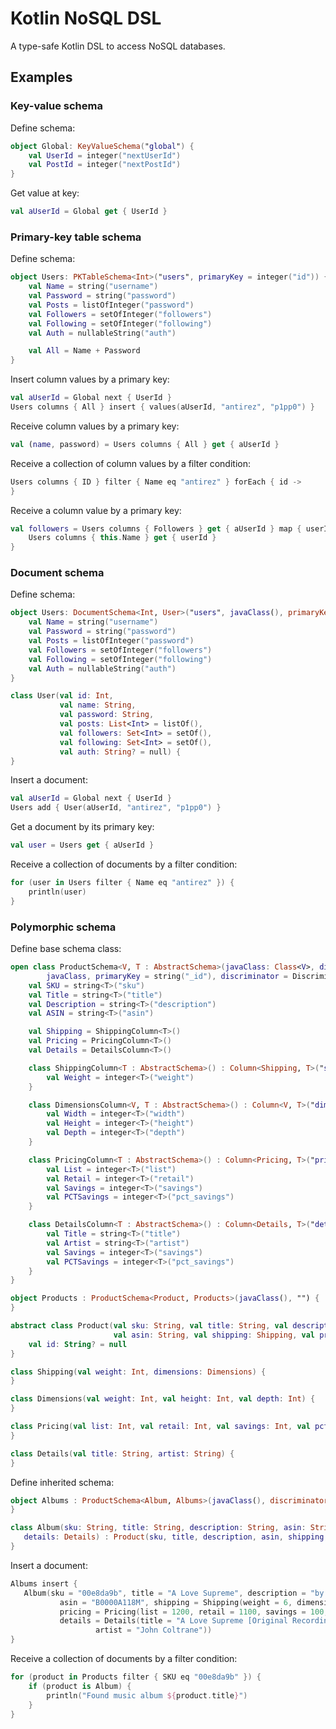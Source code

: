 # Kotlin NoSQL DSL

A type-safe Kotlin DSL to access NoSQL databases.

## Examples

### Key-value schema

Define schema:

```kotlin
object Global: KeyValueSchema("global") {
    val UserId = integer("nextUserId")
    val PostId = integer("nextPostId")
}
```

Get value at key:

```kotlin
val aUserId = Global get { UserId }
```

### Primary-key table schema

Define schema:

```kotlin
object Users: PKTableSchema<Int>("users", primaryKey = integer("id")) {
    val Name = string("username")
    val Password = string("password")
    val Posts = listOfInteger("password")
    val Followers = setOfInteger("followers")
    val Following = setOfInteger("following")
    val Auth = nullableString("auth")

    val All = Name + Password
}
```

Insert column values by a primary key:

```kotlin
val aUserId = Global next { UserId }
Users columns { All } insert { values(aUserId, "antirez", "p1pp0") }
```

Receive column values by a primary key:

```kotlin
val (name, password) = Users columns { All } get { aUserId }
```

Receive a collection of column values by a filter condition:

```kotlin
Users columns { ID } filter { Name eq "antirez" } forEach { id ->
}
```

Receive a column value by a primary key:

```kotlin
val followers = Users columns { Followers } get { aUserId } map { userId ->
    Users columns { this.Name } get { userId }
}
```

### Document schema

Define schema:

```kotlin
object Users: DocumentSchema<Int, User>("users", javaClass(), primaryKey = integer("id")) {
    val Name = string("username")
    val Password = string("password")
    val Posts = listOfInteger("password")
    val Followers = setOfInteger("followers")
    val Following = setOfInteger("following")
    val Auth = nullableString("auth")
}

class User(val id: Int,
           val name: String,
           val password: String,
           val posts: List<Int> = listOf(),
           val followers: Set<Int> = setOf(),
           val following: Set<Int> = setOf(),
           val auth: String? = null) {
}
```

Insert a document:

```kotlin
val aUserId = Global next { UserId }
Users add { User(aUserId, "antirez", "p1pp0") }
```

Get a document by its primary key:

```kotlin
val user = Users get { aUserId }
```

Receive a collection of documents by a filter condition:

```kotlin
for (user in Users filter { Name eq "antirez" }) {
    println(user)
}
```

### Polymorphic schema

Define base schema class:

```kotlin
open class ProductSchema<V, T : AbstractSchema>(javaClass: Class<V>, discriminator: String) : PolymorphicSchema<String, V>("products",
        javaClass, primaryKey = string("_id"), discriminator = Discriminator(string("type"), discriminator) ) {
    val SKU = string<T>("sku")
    val Title = string<T>("title")
    val Description = string<T>("description")
    val ASIN = string<T>("asin")

    val Shipping = ShippingColumn<T>()
    val Pricing = PricingColumn<T>()
    val Details = DetailsColumn<T>()

    class ShippingColumn<T : AbstractSchema>() : Column<Shipping, T>("shipping", javaClass()) {
        val Weight = integer<T>("weight")
    }

    class DimensionsColumn<V, T : AbstractSchema>() : Column<V, T>("dimensions", javaClass()) {
        val Width = integer<T>("width")
        val Height = integer<T>("height")
        val Depth = integer<T>("depth")
    }

    class PricingColumn<T : AbstractSchema>() : Column<Pricing, T>("pricing", javaClass()) {
        val List = integer<T>("list")
        val Retail = integer<T>("retail")
        val Savings = integer<T>("savings")
        val PCTSavings = integer<T>("pct_savings")
    }

    class DetailsColumn<T : AbstractSchema>() : Column<Details, T>("details", javaClass()) {
        val Title = string<T>("title")
        val Artist = string<T>("artist")
        val Savings = integer<T>("savings")
        val PCTSavings = integer<T>("pct_savings")
    }
}

object Products : ProductSchema<Product, Products>(javaClass(), "") {
}

abstract class Product(val sku: String, val title: String, val description: String,
                       val asin: String, val shipping: Shipping, val pricing: Pricing, val details: Details) {
    val id: String? = null
}

class Shipping(val weight: Int, dimensions: Dimensions) {
}

class Dimensions(val weight: Int, val height: Int, val depth: Int) {
}

class Pricing(val list: Int, val retail: Int, val savings: Int, val pctSavings: Int) {
}

class Details(val title: String, artist: String) {
}
```

Define inherited schema:

 ```kotlin
object Albums : ProductSchema<Album, Albums>(javaClass(), discriminator = "Audio Album") {
}

class Album(sku: String, title: String, description: String, asin: String, shipping: Shipping, pricing: Pricing,
    details: Details) : Product(sku, title, description, asin, shipping, pricing, details) {
}
```

Insert a document:

 ```kotlin
Albums insert {
    Album(sku = "00e8da9b", title = "A Love Supreme", description = "by John Coltrane",
            asin = "B0000A118M", shipping = Shipping(weight = 6, dimensions = Dimensions(10, 10, 1)),
            pricing = Pricing(list = 1200, retail = 1100, savings = 100, pctSavings = 8),
            details = Details(title = "A Love Supreme [Original Recording Reissued]",
                    artist = "John Coltrane"))
}
```

Receive a collection of documents by a filter condition:

```kotlin
for (product in Products filter { SKU eq "00e8da9b" }) {
    if (product is Album) {
        println("Found music album ${product.title}")
    }
}
```